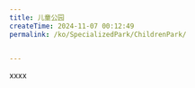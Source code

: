 ```yaml
---
title: 儿童公园
createTime: 2024-11-07 00:12:49
permalink: /ko/SpecializedPark/ChildrenPark/


---
```


xxxx